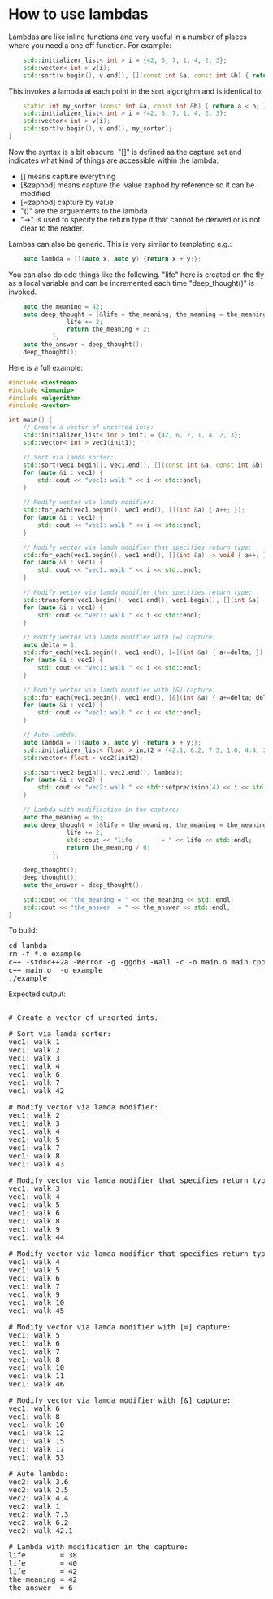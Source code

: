How to use lambdas
==================

Lambdas are like inline functions and very useful in a number of places where
you need a one off function. For example:
```C++
    std::initializer_list< int > i = {42, 6, 7, 1, 4, 2, 3};
    std::vector< int > v(i);
    std::sort(v.begin(), v.end(), [](const int &a, const int &b) { return a < b; });
```
This invokes a lambda at each point in the sort algorighm and is identical to:
```C++
    static int my_sorter (const int &a, const int &b) { return a < b; };
    std::initializer_list< int > i = {42, 6, 7, 1, 4, 2, 3};
    std::vector< int > v(i);
    std::sort(v.begin(), v.end(), my_sorter);
}
```
Now the syntax is a bit obscure. "[]" is defined as the capture set and indicates
what kind of things are accessible within the lambda:
- [] means capture everything
- [&zaphod] means capture the lvalue zaphod by reference so it can be modified
- [=zaphod] capture by value
- "()" are the arguements to the lambda
- "->" is used to specify the return type if that cannot be derived or is not 
clear to the reader.

Lambas can also be generic. This is very similar to templating e.g.:
```C++
    auto lambda = [](auto x, auto y) {return x + y;};
```
You can also do odd things like the following. "life" here is created on the
fly as a local variable and can be incremented each time "deep_thought()" is
invoked.
```C++
    auto the_meaning = 42;
    auto deep_thought = [&life = the_meaning, the_meaning = the_meaning + 1] () {
                life += 2;
                return the_meaning + 2;
            };
    auto the_answer = deep_thought();
    deep_thought();
```
Here is a full example:
```C++
#include <iostream>
#include <iomanip>
#include <algorithm>
#include <vector>

int main() {
    // Create a vector of unsorted ints:
    std::initializer_list< int > init1 = {42, 6, 7, 1, 4, 2, 3};
    std::vector< int > vec1(init1);

    // Sort via lamda sorter:
    std::sort(vec1.begin(), vec1.end(), [](const int &a, const int &b) { return a < b; });
    for (auto &i : vec1) {
        std::cout << "vec1: walk " << i << std::endl;
    }

    // Modify vector via lamda modifier:
    std::for_each(vec1.begin(), vec1.end(), [](int &a) { a++; });
    for (auto &i : vec1) {
        std::cout << "vec1: walk " << i << std::endl;
    }

    // Modify vector via lamda modifier that specifies return type:
    std::for_each(vec1.begin(), vec1.end(), [](int &a) -> void { a++; });
    for (auto &i : vec1) {
        std::cout << "vec1: walk " << i << std::endl;
    }

    // Modify vector via lamda modifier that specifies return type:
    std::transform(vec1.begin(), vec1.end(), vec1.begin(), [](int &a) -> int { return a + 1; });
    for (auto &i : vec1) {
        std::cout << "vec1: walk " << i << std::endl;
    }

    // Modify vector via lamda modifier with [=] capture:
    auto delta = 1;
    std::for_each(vec1.begin(), vec1.end(), [=](int &a) { a+=delta; });
    for (auto &i : vec1) {
        std::cout << "vec1: walk " << i << std::endl;
    }

    // Modify vector via lamda modifier with [&] capture:
    std::for_each(vec1.begin(), vec1.end(), [&](int &a) { a+=delta; delta++; });
    for (auto &i : vec1) {
        std::cout << "vec1: walk " << i << std::endl;
    }

    // Auto lambda:
    auto lambda = [](auto x, auto y) {return x + y;};
    std::initializer_list< float > init2 = {42.1, 6.2, 7.3, 1.0, 4.4, 2.5, 3.6};
    std::vector< float > vec2(init2);

    std::sort(vec2.begin(), vec2.end(), lambda);
    for (auto &i : vec2) {
        std::cout << "vec2: walk " << std::setprecision(4) << i << std::endl;
    }

    // Lambda with modification in the capture:
    auto the_meaning = 36;
    auto deep_thought = [&life = the_meaning, the_meaning = the_meaning + 1] () {
                life += 2;
                std::cout << "life        = " << life << std::endl;
                return the_meaning / 6;
            };

    deep_thought();
    deep_thought();
    auto the_answer = deep_thought();

    std::cout << "the_meaning = " << the_meaning << std::endl;
    std::cout << "the_answer  = " << the_answer << std::endl;
}
```
To build:
<pre>
cd lambda
rm -f *.o example
c++ -std=c++2a -Werror -g -ggdb3 -Wall -c -o main.o main.cpp
c++ main.o  -o example
./example
</pre>
Expected output:
<pre>

# Create a vector of unsorted ints:

# Sort via lamda sorter:
vec1: walk 1
vec1: walk 2
vec1: walk 3
vec1: walk 4
vec1: walk 6
vec1: walk 7
vec1: walk 42

# Modify vector via lamda modifier:
vec1: walk 2
vec1: walk 3
vec1: walk 4
vec1: walk 5
vec1: walk 7
vec1: walk 8
vec1: walk 43

# Modify vector via lamda modifier that specifies return type:
vec1: walk 3
vec1: walk 4
vec1: walk 5
vec1: walk 6
vec1: walk 8
vec1: walk 9
vec1: walk 44

# Modify vector via lamda modifier that specifies return type:
vec1: walk 4
vec1: walk 5
vec1: walk 6
vec1: walk 7
vec1: walk 9
vec1: walk 10
vec1: walk 45

# Modify vector via lamda modifier with [=] capture:
vec1: walk 5
vec1: walk 6
vec1: walk 7
vec1: walk 8
vec1: walk 10
vec1: walk 11
vec1: walk 46

# Modify vector via lamda modifier with [&] capture:
vec1: walk 6
vec1: walk 8
vec1: walk 10
vec1: walk 12
vec1: walk 15
vec1: walk 17
vec1: walk 53

# Auto lambda:
vec2: walk 3.6
vec2: walk 2.5
vec2: walk 4.4
vec2: walk 1
vec2: walk 7.3
vec2: walk 6.2
vec2: walk 42.1

# Lambda with modification in the capture:
life        = 38
life        = 40
life        = 42
the_meaning = 42
the_answer  = 6
</pre>
